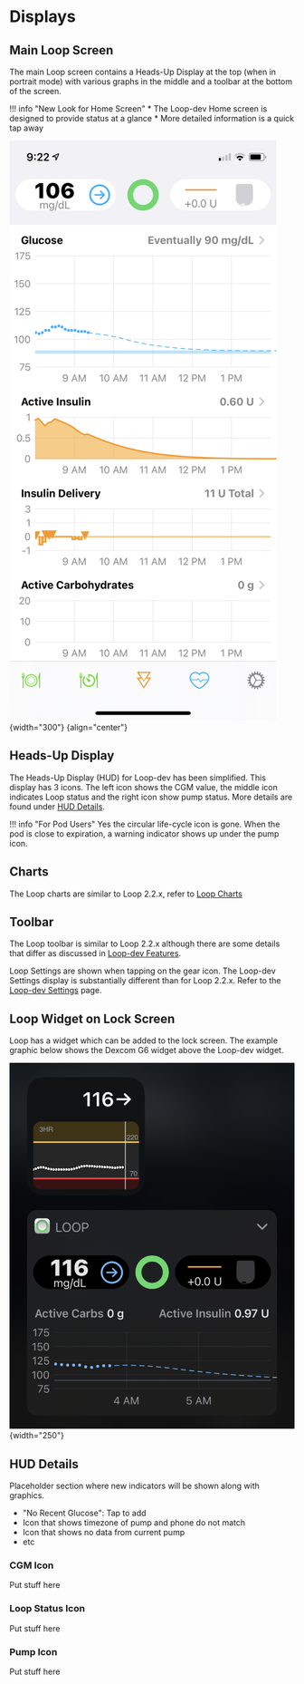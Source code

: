# Displays

## Main Loop Screen

The main Loop screen contains a Heads-Up Display at the top (when in portrait mode) with various graphs in the middle and a toolbar at the bottom of the screen.

!!! info "New Look for Home Screen"
    * The Loop-dev Home screen is designed to provide status at a glance
    * More detailed information is a quick tap away
    

![main loop screen when running nominally](img/loop-3-main.svg){width="300"}
{align="center"}


## Heads-Up Display

The Heads-Up Display (HUD) for Loop-dev has been simplified.  This display has 3 icons. The left icon shows the CGM value, the middle icon indicates Loop status and the right icon show pump status. More details are found under [HUD Details](#hud-details).

!!! info "For Pod Users"
    Yes the circular life-cycle icon is gone. When the pod is close to expiration, a warning indicator shows up under the pump icon.

## Charts

The Loop charts are similar to Loop 2.2.x, refer to [Loop Charts](../operation/loop-settings/displays.md#charts)

## Toolbar

The Loop toolbar is similar to Loop 2.2.x although there are some details that differ as discussed in [Loop-dev Features](loop-3-features.md).

Loop Settings are shown when tapping on the gear icon. The Loop-dev Settings display is substantially different than for Loop 2.2.x.  Refer to the [Loop-dev Settings](loop-3-settings.md) page.

## Loop Widget on Lock Screen

Loop has a widget which can be added to the lock screen. The example graphic below shows the Dexcom G6 widget above the Loop-dev widget.

![widget on lock screen, dex above, loop below](img/dex-loop-3-widget.svg){width="250"}


## HUD Details

Placeholder section where new indicators will be shown along with graphics.

* "No Recent Glucose": Tap to add
* Icon that shows timezone of pump and phone do not match
* Icon that shows no data from current pump
* etc

### CGM Icon

Put stuff here


### Loop Status Icon

Put stuff here

### Pump Icon

Put stuff here


